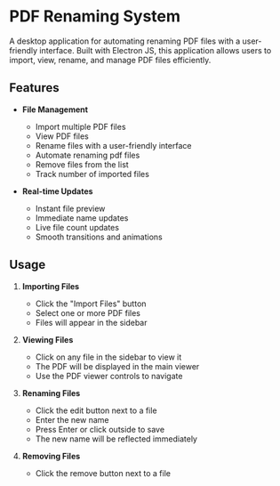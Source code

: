 ﻿# PDF Renaming System

A desktop application for automating renaming PDF files with a user-friendly interface. Built with Electron JS, this application allows users to import, view, rename, and manage PDF files efficiently.

## Features

- **File Management**
  - Import multiple PDF files
  - View PDF files 
  - Rename files with a user-friendly interface
  - Automate renaming pdf files
  - Remove files from the list
  - Track number of imported files

- **Real-time Updates**
  - Instant file preview
  - Immediate name updates
  - Live file count updates
  - Smooth transitions and animations


## Usage

1. **Importing Files**
   - Click the "Import Files" button
   - Select one or more PDF files
   - Files will appear in the sidebar

2. **Viewing Files**
   - Click on any file in the sidebar to view it
   - The PDF will be displayed in the main viewer
   - Use the PDF viewer controls to navigate

3. **Renaming Files**
   - Click the edit button next to a file
   - Enter the new name
   - Press Enter or click outside to save
   - The new name will be reflected immediately

4. **Removing Files**
   - Click the remove button next to a file


